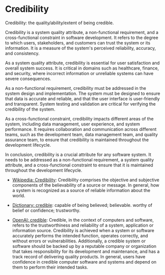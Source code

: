# Credibility

Credibility: the quality/ability/extent of being credible.

<span data-chatgpt-prompt="explain credibility (system quality attribute, cross-functional constraint, non-functional requirement)">Credibility is a system quality attribute, a non-functional requirement, and a cross-functional constraint in software development. It refers to the degree to which users, stakeholders, and customers can trust the system or its information. It is a measure of the system's perceived reliability, accuracy, and consistency. 

As a system quality attribute, credibility is essential for user satisfaction and overall system success. It is critical in domains such as healthcare, finance, and security, where incorrect information or unreliable systems can have severe consequences. 

As a non-functional requirement, credibility must be addressed in the system design and implementation. The system must be designed to ensure that data is accurate and reliable, and that the user interface is user-friendly and transparent. System testing and validation are critical for verifying the credibility of the system. 

As a cross-functional constraint, credibility impacts different areas of the system, including data management, user experience, and system performance. It requires collaboration and communication across different teams, such as the development team, data management team, and quality assurance team, to ensure that credibility is maintained throughout the development lifecycle. 

In conclusion, credibility is a crucial attribute for any software system. It needs to be addressed as a non-functional requirement, a system quality attribute, and a cross-functional constraint to ensure that it is maintained throughout the development lifecycle.</span>

* [Wikipedia: Credibility](https://wikipedia.org/wiki/Credibility): Credibility comprises the objective and subjective components of the believability of a source or message. In general, how a system is recognized as a source of reliable information about the world.

* [Dictionary: credible](https://www.dictionary.com/browse/credible): capable of being believed; believable. worthy of belief or confidence; trustworthy.

* [OpenAI: credible](https:://openai.com): <span data-chatgpt-prompt="define credible (computers and software)">Credible, in the context of computers and software, refers to the trustworthiness and reliability of a system, application or information source. Credibility is achieved when a system or software accurately performs the intended function, operates correctly, and without errors or vulnerabilities. Additionally, a credible system or software should be backed up by a reputable company or organization that takes responsibility for its development and maintenance, and has a track record of delivering quality products. In general, users have confidence in credible computer software and systems and depend on them to perform their intended tasks.</span>


